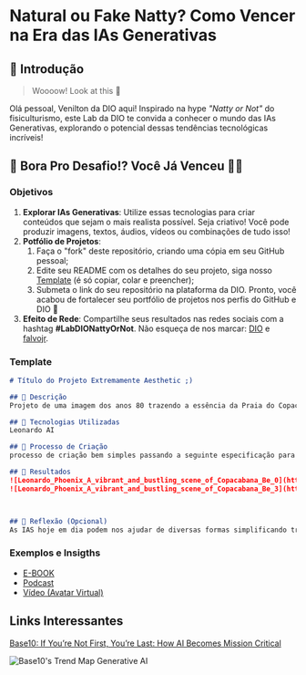 # Natural ou Fake Natty? Como Vencer na Era das IAs Generativas

## 🚀 Introdução

> Woooow! Look at this 👀

Olá pessoal, Venilton da DIO aqui! Inspirado na hype _"Natty or Not"_ do fisiculturismo, este Lab da DIO te convida a conhecer o mundo das IAs Generativas, explorando o potencial dessas tendências tecnológicas incríveis!

## 🎯 Bora Pro Desafio!? Você Já Venceu 💪🤓

### Objetivos

1. **Explorar IAs Generativas**: Utilize essas tecnologias para criar conteúdos que sejam o mais realista possível. Seja criativo! Você pode produzir imagens, textos, áudios, vídeos ou combinações de tudo isso!
1. **Potfólio de Projetos**:
    1. Faça o "fork" deste repositório, criando uma cópia em seu GitHub pessoal;
    2. Edite seu README com os detalhes do seu projeto, siga nosso [Template](#template) (é só copiar, colar e preencher);
    3. Submeta o link do seu repositório na plataforma da DIO. Pronto, você acabou de fortalecer seu portfólio de projetos nos perfis do GitHub e DIO 🚀
1. **Efeito de Rede**: Compartilhe seus resultados nas redes sociais com a hashtag **#LabDIONattyOrNot**. Não esqueça de nos marcar: [DIO](https://www.linkedin.com/school/dio-makethechange) e [falvojr](https://www.linkedin.com/in/falvojr).

### Template

```markdown
# Título do Projeto Extremamente Aesthetic ;)

## 📒 Descrição
Projeto de uma imagem dos anos 80 trazendo a essência da Praia do Copacabana no Rio de Janeiro o mais real possível

## 🤖 Tecnologias Utilizadas
Leonardo AI

## 🧐 Processo de Criação
processo de criação bem simples passando a seguinte especificação para a AI "Uma cena vibrante e movimentada da Praia de Copacabana em 1980, com um céu ensolarado com algumas nuvens finas e uma luz quente e dourada lançando um brilho suave na costa lotada."

## 🚀 Resultados
![Leonardo_Phoenix_A_vibrant_and_bustling_scene_of_Copacabana_Be_0](https://github.com/user-attachments/assets/ab760271-7590-47f2-a1db-e75954264e55)
![Leonardo_Phoenix_A_vibrant_and_bustling_scene_of_Copacabana_Be_3](https://github.com/user-attachments/assets/70c4079a-41a2-4067-9a47-7c21410d117d)



## 💭 Reflexão (Opcional)
As IAS hoje em dia podem nos ajudar de diversas formas simplificando trabalhos para os desenvolvedores
```

### Exemplos e Insigths

- [E-BOOK](/exemplos/E-BOOK.md)
- [Podcast](/exemplos/PODCAST.md)
- [Vídeo (Avatar Virtual)](/exemplos/VIDEO.md)

## Links Interessantes

[Base10: If You’re Not First, You’re Last: How AI Becomes Mission Critical](https://base10.vc/post/generative-ai-mission-critical/)

![Base10's Trend Map Generative AI](https://github.com/digitalinnovationone/lab-natty-or-not/assets/730492/f4df26e8-f8f7-4419-8252-c69d73ea930c)
